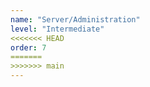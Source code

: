 ```yaml
---
name: "Server/Administration"
level: "Intermediate"
<<<<<<< HEAD
order: 7
=======
>>>>>>> main
---
```

